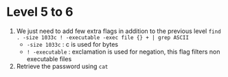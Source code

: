 # Level 5 to 6

1. We just need to add few extra flags in addition to the previous level
```find . -size 1033c ! -executable -exec file {} + | grep ASCII```
    - `-size 1033c` : c is used for bytes
    - `! -executable` : exclamation is used for negation, this flag filters non executable files
2. Retrieve the password using `cat`